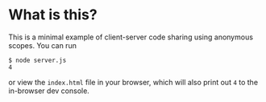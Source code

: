 # What is this?

This is a minimal example of client-server code sharing using anonymous
scopes. You can run

    $ node server.js
    4

or view the `index.html` file in your browser, which will also print out
`4` to the in-browser dev console.
